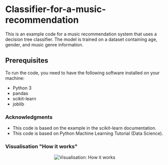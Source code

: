 # Classifier-for-a-music-recommendation
This is an example code for a music recommendation system that uses a decision tree classifier. The model is trained on a dataset containing age, gender, and music genre information.

## Prerequisites

To run the code, you need to have the following software installed on your machine:

* Python 3
* pandas
* scikit-learn
* joblib

### Acknowledgments

* This code is based on the example in the scikit-learn documentation.
* This code is based on Python Machine Learning Tutorial (Data Science).
### Visualisation "How it works"

<center>
  <img src="https://user-images.githubusercontent.com/118907071/233602419-06e1bf00-e9c2-4237-bdc7-f5e50222e61d.png" alt="Visualisation: How it works">
</center>
